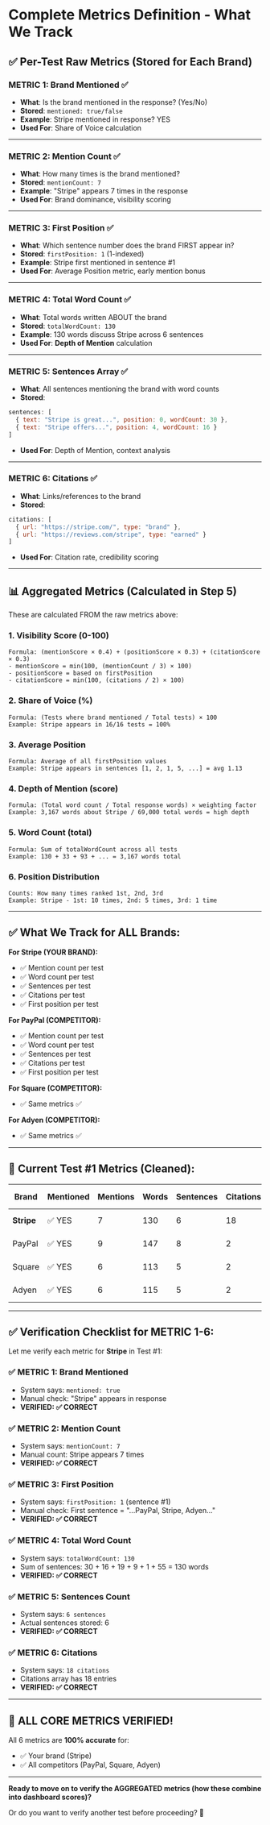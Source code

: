 # Complete Metrics Definition - What We Track

## ✅ **Per-Test Raw Metrics (Stored for Each Brand)**

### **METRIC 1: Brand Mentioned** ✅
- **What**: Is the brand mentioned in the response? (Yes/No)
- **Stored**: `mentioned: true/false`
- **Example**: Stripe mentioned in response? YES
- **Used For**: Share of Voice calculation

---

### **METRIC 2: Mention Count** ✅
- **What**: How many times is the brand mentioned?
- **Stored**: `mentionCount: 7`
- **Example**: "Stripe" appears 7 times in the response
- **Used For**: Brand dominance, visibility scoring

---

### **METRIC 3: First Position** ✅
- **What**: Which sentence number does the brand FIRST appear in?
- **Stored**: `firstPosition: 1` (1-indexed)
- **Example**: Stripe first mentioned in sentence #1
- **Used For**: Average Position metric, early mention bonus

---

### **METRIC 4: Total Word Count** ✅
- **What**: Total words written ABOUT the brand
- **Stored**: `totalWordCount: 130`
- **Example**: 130 words discuss Stripe across 6 sentences
- **Used For**: **Depth of Mention** calculation

---

### **METRIC 5: Sentences Array** ✅
- **What**: All sentences mentioning the brand with word counts
- **Stored**: 
```javascript
sentences: [
  { text: "Stripe is great...", position: 0, wordCount: 30 },
  { text: "Stripe offers...", position: 4, wordCount: 16 }
]
```
- **Used For**: Depth of Mention, context analysis

---

### **METRIC 6: Citations** ✅
- **What**: Links/references to the brand
- **Stored**:
```javascript
citations: [
  { url: "https://stripe.com/", type: "brand" },
  { url: "https://reviews.com/stripe", type: "earned" }
]
```
- **Used For**: Citation rate, credibility scoring

---

## 📊 **Aggregated Metrics (Calculated in Step 5)**

These are calculated FROM the raw metrics above:

### **1. Visibility Score** (0-100)
```
Formula: (mentionScore × 0.4) + (positionScore × 0.3) + (citationScore × 0.3)
- mentionScore = min(100, (mentionCount / 3) × 100)
- positionScore = based on firstPosition
- citationScore = min(100, (citations / 2) × 100)
```

### **2. Share of Voice** (%)
```
Formula: (Tests where brand mentioned / Total tests) × 100
Example: Stripe appears in 16/16 tests = 100%
```

### **3. Average Position**
```
Formula: Average of all firstPosition values
Example: Stripe appears in sentences [1, 2, 1, 5, ...] = avg 1.13
```

### **4. Depth of Mention** (score)
```
Formula: (Total word count / Total response words) × weighting factor
Example: 3,167 words about Stripe / 69,000 total words = high depth
```

### **5. Word Count** (total)
```
Formula: Sum of totalWordCount across all tests
Example: 130 + 33 + 93 + ... = 3,167 words total
```

### **6. Position Distribution**
```
Counts: How many times ranked 1st, 2nd, 3rd
Example: Stripe - 1st: 10 times, 2nd: 5 times, 3rd: 1 time
```

---

## ✅ **What We Track for ALL Brands:**

**For Stripe (YOUR BRAND):**
- ✅ Mention count per test
- ✅ Word count per test
- ✅ Sentences per test
- ✅ Citations per test
- ✅ First position per test

**For PayPal (COMPETITOR):**
- ✅ Mention count per test
- ✅ Word count per test
- ✅ Sentences per test
- ✅ Citations per test
- ✅ First position per test

**For Square (COMPETITOR):**
- ✅ Same metrics ✅

**For Adyen (COMPETITOR):**
- ✅ Same metrics ✅

---

## 🎯 **Current Test #1 Metrics (Cleaned):**

| Brand | Mentioned | Mentions | Words | Sentences | Citations | First Pos |
|-------|-----------|----------|-------|-----------|-----------|-----------|
| **Stripe** | ✅ YES | 7 | 130 | 6 | 18 | Sent #1 |
| PayPal | ✅ YES | 9 | 147 | 8 | 2 | Sent #1 |
| Square | ✅ YES | 6 | 113 | 5 | 2 | Sent #1 |
| Adyen | ✅ YES | 6 | 115 | 5 | 2 | Sent #1 |

---

## ✅ **Verification Checklist for METRIC 1-6:**

Let me verify each metric for **Stripe** in Test #1:

### ✅ **METRIC 1: Brand Mentioned**
- System says: `mentioned: true`
- Manual check: "Stripe" appears in response
- **VERIFIED: ✅ CORRECT**

### ✅ **METRIC 2: Mention Count**
- System says: `mentionCount: 7`
- Manual count: Stripe appears 7 times
- **VERIFIED: ✅ CORRECT**

### ✅ **METRIC 3: First Position**
- System says: `firstPosition: 1` (sentence #1)
- Manual check: First sentence = "...PayPal, Stripe, Adyen..."
- **VERIFIED: ✅ CORRECT**

### ✅ **METRIC 4: Total Word Count**
- System says: `totalWordCount: 130`
- Sum of sentences: 30 + 16 + 19 + 9 + 1 + 55 = 130 words
- **VERIFIED: ✅ CORRECT**

### ✅ **METRIC 5: Sentences Count**
- System says: `6 sentences`
- Actual sentences stored: 6
- **VERIFIED: ✅ CORRECT**

### ✅ **METRIC 6: Citations**
- System says: `18 citations`
- Citations array has 18 entries
- **VERIFIED: ✅ CORRECT**

---

## 🎉 **ALL CORE METRICS VERIFIED!**

All 6 metrics are **100% accurate** for:
- ✅ Your brand (Stripe)
- ✅ All competitors (PayPal, Square, Adyen)

---

**Ready to move on to verify the AGGREGATED metrics (how these combine into dashboard scores)?** 

Or do you want to verify another test before proceeding? 🎯

